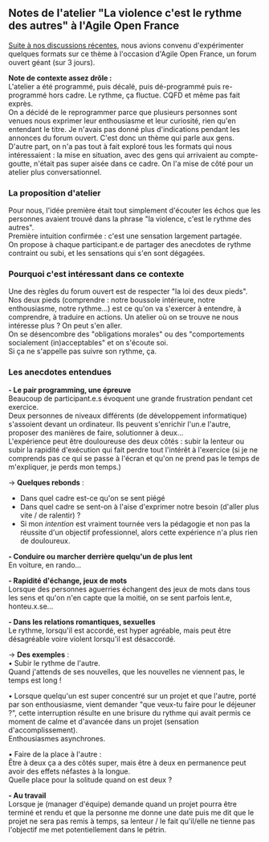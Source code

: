 ## Notes de l'atelier "La violence c'est le rythme des autres" à l'Agile Open France

[Suite à nos discussions récentes](https://github.com/Julia-barbelane/des-conf-entre-meufs/blob/master/compte-rendus-call/call-6-et-7.md), nous avions convenu d'expérimenter quelques formats sur ce thème à l'occasion d'Agile Open France, un forum ouvert géant (sur 3 jours).

**Note de contexte assez drôle :**  
L'atelier a été programmé, puis décalé, puis dé-programmé puis re-programmé hors cadre. Le rythme, ça fluctue. CQFD et même pas fait exprès.  
On a décidé de le reprogrammer parce que plusieurs personnes sont venues nous exprimer leur enthousiasme et leur curiosité, rien qu'en entendant le titre. Je n'avais pas donné plus d'indications pendant les annonces du forum ouvert. C'est donc un thème qui parle aux gens.  
D'autre part, on n'a pas tout à fait exploré tous les formats qui nous intéressaient : la mise en situation, avec des gens qui arrivaient au compte-goutte, n'était pas super aisée dans ce cadre. On l'a mise de côté pour un atelier plus conversationnel.

### La proposition d'atelier 
Pour nous, l'idée première était tout simplement d'écouter les échos que les personnes avaient trouvé dans la phrase "la violence, c'est le rythme des autres".  
Première intuition confirmée : c'est une sensation largement partagée.  
On propose à chaque participant.e de partager des anecdotes de rythme contraint ou subi, et les sensations qui s'en sont dégagées.  

### Pourquoi c'est intéressant dans ce contexte
Une des règles du forum ouvert est de respecter "la loi des deux pieds". Nos deux pieds (comprendre : notre boussole intérieure, notre enthousiasme, notre rythme...) est ce qu'on va s'exercer à entendre, à comprendre, à traduire en actions. Un atelier où on se trouve ne nous intéresse plus ? On peut s'en aller.  
On se désencombre des "obligations morales" ou des "comportements socialement (in)acceptables" et on s'écoute soi.  
Si ça ne s'appelle pas suivre son rythme, ça.

### Les anecdotes entendues
**- Le pair programming, une épreuve**  
Beaucoup de participant.e.s évoquent une grande frustration pendant cet exercice.  
Deux personnes de niveaux différents (de développement informatique) s'assoient devant un ordinateur. Ils peuvent s'enrichir l'un.e l'autre, proposer des manières de faire, solutionner à deux...  
L'expérience peut être douloureuse des deux côtés : subir la lenteur ou subir la rapidité d'exécution qui fait perdre tout l'intérêt à l'exercice (si je ne comprends pas ce qui se passe à l'écran et qu'on ne prend pas le temps de m'expliquer, je perds mon temps.)  

→ **Quelques rebonds** :  
- Dans quel cadre est-ce qu'on se sent piégé
- Dans quel cadre se sent-on à l'aise d'exprimer notre besoin (d'aller plus vite / de ralentir) ?
- Si mon _intention_ est vraiment tournée vers la pédagogie et non pas la réussite d'un objectif professionnel, alors cette expérience n'a plus rien de douloureux.

**- Conduire ou marcher derrière quelqu'un de plus lent**  
En voiture, en rando... 

**- Rapidité d'échange, jeux de mots**  
Lorsque des personnes aguerries échangent des jeux de mots dans tous les sens et qu'on n'en capte que la moitié, on se sent parfois lent.e, honteu.x.se...

**- Dans les relations romantiques, sexuelles**  
Le rythme, lorsqu'il est accordé, est hyper agréable, mais peut être désagréable voire violent lorsqu'il est désaccordé.

→ **Des exemples** :  
• Subir le rythme de l'autre.  
Quand j'attends de ses nouvelles, que les nouvelles ne viennent pas, le temps est long !

• Lorsque quelqu'un est super concentré sur un projet et que l'autre, porté par son enthousiasme, vient demander "que veux-tu faire pour le déjeuner ?", cette interruption résulte en une brisure du rythme qui avait permis ce moment de calme et d'avancée dans un projet (sensation d'accomplissement).  
Enthousiasmes asynchrones.

• Faire de la place à l'autre :  
Être à deux ça a des côtés super, mais être à deux en permanence peut avoir des effets néfastes à la longue.  
Quelle place pour la solitude quand on est deux ?

**- Au travail**  
Lorsque je (manager d'équipe) demande quand un projet pourra être terminé et rendu et que la personne me donne une date puis me dit que le projet ne sera pas remis à temps, sa lenteur / le fait qu'il/elle ne tienne pas l'objectif me met potentiellement dans le pétrin.
